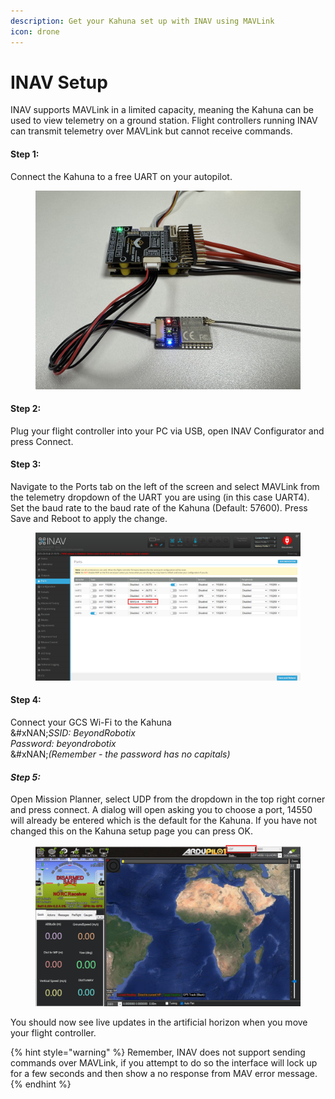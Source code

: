 ```yaml
---
description: Get your Kahuna set up with INAV using MAVLink
icon: drone
---
```


# INAV Setup

INAV supports MAVLink in a limited capacity, meaning the Kahuna can be used to view telemetry on a ground station. Flight controllers running INAV can transmit telemetry over MAVLink but cannot receive commands.

#### Step 1:

Connect the Kahuna to a free UART on your autopilot.

<figure><img src="../.gitbook/assets/INAV_Kahuna_FC.jpg" alt=""><figcaption></figcaption></figure>

#### Step 2:

Plug your flight controller into your PC via USB, open INAV Configurator and press Connect.

#### Step 3:

Navigate to the Ports tab on the left of the screen and select MAVLink from the telemetry dropdown of the UART you are using (in this case UART4). Set the baud rate to the baud rate of the Kahuna (Default: 57600). Press Save and Reboot to apply the change.

<figure><img src="../.gitbook/assets/INAV_configurator.png" alt=""><figcaption></figcaption></figure>

#### Step 4:

Connect your GCS Wi-Fi to the Kahuna \
&#xNAN;_&#x53;SID: BeyondRobotix_\
_Password: beyondrobotix_\
&#xNAN;_(Remember - the password has no capitals)_

#### _Step 5:_

Open Mission Planner, select UDP from the dropdown in the top right corner and press connect. A dialog will open asking you to choose a port, 14550 will already be entered which is the default for the Kahuna. If you have not changed this on the Kahuna setup page you can press OK.

<figure><img src="../.gitbook/assets/MissionPlanner.png" alt=""><figcaption></figcaption></figure>

You should now see live updates in the artificial horizon when you move your flight controller.



{% hint style="warning" %}
Remember, INAV does not support sending commands over MAVLink, if you attempt to do so the interface will lock up for a few seconds and then show a no response from MAV error message.
{% endhint %}
